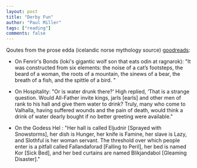 ```yaml
--- 
layout: post
title: "Derby Fun"
author: "Paul Miller"
tags: ["reading"]
comments: false
---
```


Qoutes from the prose edda (icelandic norse mythology source) [goodreads](https://www.goodreads.com/notes/8134306-the-prose-edda/68459891-paul-miller?ref=rsp):

* On Fenrir's Bonds (loki's gigantic wolf son that eats odin at ragnarok):
"It was constructed from six elements: the noise of a cat’s footsteps, the beard of a woman, the roots of a mountain, the sinews of a bear, the breath of a fish, and the spittle of a bird. "

* On Hospitality: "Or is water drunk there?’ High replied, ‘That is a strange question. Would All-Father invite kings, jarls [earls] and other men of rank to his hall and give them water to drink? Truly, many who come to Valhalla, having suffered wounds and the pain of death, would think a drink of water dearly bought if no better greeting were available."

* On the Godess Hel : "Her hall is called Eljudnir [Sprayed with Snowstorms], her dish is Hunger, her knife is Famine, her slave is Lazy, and Slothful is her woman servant. The threshold over which people enter is a pitfall called Fallandaforad [Falling to Peril], her bed is named Kor [Sick Bed], and her bed curtains are named Blikjandabol [Gleaming Disaster]."